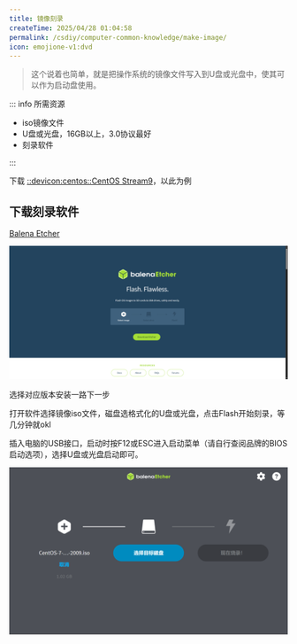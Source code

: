 ```yaml
---
title: 镜像刻录
createTime: 2025/04/28 01:04:58
permalink: /csdiy/computer-common-knowledge/make-image/
icon: emojione-v1:dvd
---
```


> 这个说着也简单，就是把操作系统的镜像文件写入到U盘或光盘中，使其可以作为启动盘使用。

::: info 所需资源

- iso镜像文件
- U盘或光盘，16GB以上，3.0协议最好
- 刻录软件

:::

下载 [::devicon:centos::CentOS Stream9](https://mirrors.tuna.tsinghua.edu.cn/centos-stream/9-stream/BaseOS/x86_64/iso/CentOS-Stream-9-latest-x86_64-dvd1.iso)，以此为例

## 下载刻录软件

[Balena Etcher](https://www.balena.io/etcher/)

![2025-06-11_04-27-45.png](../../../../.vuepress/public/src/2025-06-11_04-27-45.png)

选择对应版本安装一路下一步

打开软件选择镜像iso文件，磁盘选格式化的U盘或光盘，点击Flash开始刻录，等几分钟就okl

插入电脑的USB接口，启动时按F12或ESC进入启动菜单（请自行查阅品牌的BIOS启动选项），选择U盘或光盘启动即可。

![2025-06-11_04-30-15.png](../../../../.vuepress/public/src/2025-06-11_04-30-15.png)